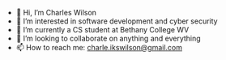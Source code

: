 - 👋 Hi, I’m Charles Wilson
- 👀 I’m interested in software development and cyber security 
- 🌱 I’m currently a CS student at Bethany College WV
- 💞️ I’m looking to collaborate on anything and everything 
- 📫 How to reach me: charle.ikswilson@gmail.com 
